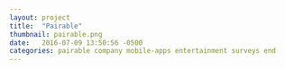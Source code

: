 ```yaml
---
layout: project
title:  "Pairable"
thumbnail: pairable.png
date:   2016-07-09 13:50:56 -0500
categories: pairable company mobile-apps entertainment surveys end
---
```

